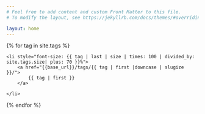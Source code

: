 ```yaml
---
# Feel free to add content and custom Front Matter to this file.
# To modify the layout, see https://jekyllrb.com/docs/themes/#overriding-theme-defaults

layout: home
---
```

<div class="tagcloud">
{% for tag in site.tags %}

    <li style="font-size: {{ tag | last | size | times: 100 | divided_by: site.tags.size| plus: 70 }}%">
        <a href="{{base_url}}/tags/{{ tag | first |downcase | slugize }}/">
            {{ tag | first }}
        </a>

    </li>
{% endfor %}
</div>
